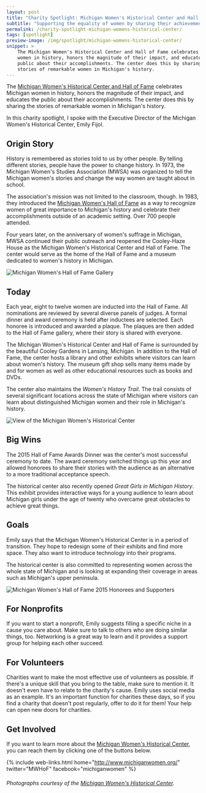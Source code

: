 ```yaml
---
layout: post
title: "Charity Spotlight: Michigan Women's Historical Center and Hall of Fame"
subtitle: "Supporting the equality of women by sharing their achievements in Michigan's history."
permalink: /charity-spotlight-michigan-womens-historical-center/
tags: [spotlight]
preview-image: /img/spotlight/michigan-womens-historical-center/
snippet: >
    The Michigan Women's Historical Center and Hall of Fame celebrates Michigan
    women in history, honors the magnitude of their impact, and educates the
    public about their accomplishments. The center does this by sharing the
    stories of remarkable women in Michigan's history.
---
```


The [Michigan Women's Historical Center and Hall of Fame][1] celebrates Michigan women in history, honors the magnitude of their impact, and educates the public about their accomplishments. The center does this by sharing the stories of remarkable women in Michigan's history.

In this charity spotlight, I spoke with the Executive Director of the Michigan Women's Historical Center, Emily Fijol.

## Origin Story

History is remembered as stories told to us by other people. By telling different stories, people have the power to change history. In 1973, the Michigan Women's Studies Association (MWSA) was organized to tell the Michigan women's stories and change the way women are taught about in school.

The association's mission was not limited to the classroom, though. In 1983, they introduced the [Michigan Women's Hall of Fame][3] as a way to recognize women of great importance to Michigan's history and celebrate their accomplishments outside of an academic setting. Over 700 people attended.

Four years later, on the anniversary of women's suffrage in Michigan, MWSA continued their public outreach and reopened the Cooley-Haze House as the Michigan Women's Historical Center and Hall of Fame. The center would serve as the home of the Hall of Fame and a museum dedicated to women's history in Michigan.

![][6]

## Today

Each year, eight to twelve women are inducted into the Hall of Fame. All nominations are reviewed by several diverse panels of judges. A formal dinner and award ceremony is held after inductees are selected. Each honoree is introduced and awarded a plaque. The plaques are then added to the Hall of Fame gallery, where their story is shared with everyone.

The Michigan Women's Historical Center and Hall of Fame is surrounded by the beautiful Cooley Gardens in Lansing, Michigan. In addition to the Hall of Fame, the center hosts a library and other exhibits where visitors can learn about women's history. The museum gift shop sells many items made by and for women as well as other educational resources such as books and DVDs.

The center also maintains the *Women's History Trail*. The trail consists of several significant locations across the state of Michigan where visitors can learn about distinguished Michigan women and their role in Michigan's history.

![][4]

## Big Wins

The 2015 Hall of Fame Awards Dinner was the center's most successful ceremony to date. The award ceremony switched things up this year and allowed honorees to share their stories with the audience as an alternative to a more traditional acceptance speech.

The historical center also recently opened *Great Girls in Michigan History*. This exhibit provides interactive ways for a young audience to learn about Michigan girls under the age of twenty who overcame great obstacles to achieve great things.

## Goals

Emily says that the Michigan Women's Historical Center is in a period of transition. They hope to redesign some of their exhibits and find more space. They also want to introduce technology into their programs.

The historical center is also committed to representing women across the whole state of Michigan and is looking at expanding their coverage in areas such as Michigan's upper peninsula.

![][5]

## For Nonprofits

If you want to start a nonprofit, Emily suggests filling a specific niche in a cause you care about. Make sure to talk to others who are doing similar things, too. Networking is a great way to learn and it provides a support group for helping each other succeed.

## For Volunteers

Charities want to make the most effective use of volunteers as possible. If there's a unique skill that you bring to the table, make sure to mention it. It doesn't even have to relate to the charity's cause. Emily uses social media as an example. It's an important function for charities these days, so if you find a charity that doesn't post regularly, offer to do it for them! Your help can open new doors for charities.

## Get Involved

If you want to learn more about the [Michigan Women's Historical Center][1], you can reach them by clicking one of the buttons below.

{% include web-links.html home="http://www.michiganwomen.org/" twitter="MWHoF" facebook="michiganwomen" %}

###### Photographs courtesy of the [Michigan Women's Historical Center][2].



[1]: http://www.michiganwomen.org/ "Michigan Women's Historical Center Homepage"
[2]: https://www.facebook.com/michiganwomen/ "Michigan Women's Historical Center on Facebook"
[3]: http://www.michiganwomen.org/hall_of_fame.aspx "Michigan Women's Hall of Fame"
[4]: /img/spotlight/michigan-womens-historical-center/michigan-womens-historical-center.jpg "View of the Michigan Women's Historical Center"
[5]: /img/spotlight/michigan-womens-historical-center/michigan-womens-historical-center-2015-honorees.jpg "Michigan Women's Hall of Fame 2015 Honorees and Supporters"
[6]: /img/spotlight/michigan-womens-historical-center/michigan-womens-hall-of-fame.jpg "Michigan Women's Hall of Fame Gallery"
